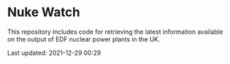 # Nuke Watch

This repository includes code for retrieving the latest information available on the output of EDF nuclear power plants in the UK.

Last updated: 2021-12-29 00:29